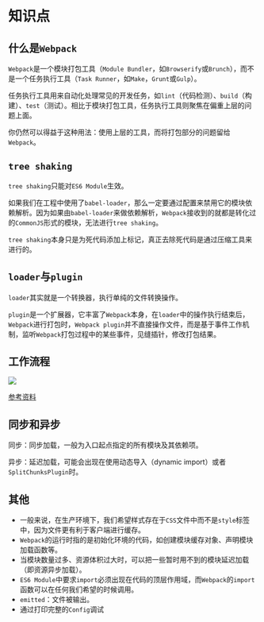 # 知识点

## 什么是`Webpack`

`Webpack`是一个模块打包工具（`Module Bundler`，如`Browserify`或`Brunch`），而不是一个任务执行工具（`Task Runner`，如`Make`，`Grunt`或`Gulp`）。

任务执行工具用来自动化处理常见的开发任务，如`lint`（代码检测）、`build`（构建）、`test`（测试）。相比于模块打包工具，任务执行工具则聚焦在偏重上层的问题上面。

你仍然可以得益于这种用法：使用上层的工具，而将打包部分的问题留给`Webpack`。

## `tree shaking`

`tree shaking`只能对`ES6 Module`生效。

如果我们在工程中使用了`babel-loader`，那么一定要通过配置来禁用它的模块依赖解析。因为如果由`babel-loader`来做依赖解析，`Webpack`接收到的就都是转化过的`CommonJS`形式的模块，无法进行`tree shaking`。

`tree shaking`本身只是为死代码添加上标记，真正去除死代码是通过压缩工具来进行的。

## `loader`与`plugin`

`loader`其实就是一个转换器，执行单纯的文件转换操作。

`plugin`是一个扩展器，它丰富了`Webpack`本身，在`loader`中的操作执行结束后，`Webpack`进行打包时，`Webpack plugin`并不直接操作文件，而是基于事件工作机制，监听`Webpack`打包过程中的某些事件，见缝插针，修改打包结果。

## 工作流程

![](/skill-blog/img/0107.jpg)

[参考资料](https://juejin.cn/book/7115598540721618944/section/7118367034789855247)

## 同步和异步

同步：同步加载，一般为入口起点指定的所有模块及其依赖项。

异步：延迟加载，可能会出现在使用动态导入（dynamic import）或者`SplitChunksPlugin`时。

## 其他

- 一般来说，在生产环境下，我们希望样式存在于`CSS`文件中而不是`style`标签中，因为文件更有利于客户端进行缓存。
- `Webpack`的运行时指的是初始化环境的代码，如创建模块缓存对象、声明模块加载函数等。
- 当模块数量过多、资源体积过大时，可以把一些暂时用不到的模块延迟加载（即资源异步加载）。
- `ES6 Module`中要求`import`必须出现在代码的顶层作用域，而`Webpack`的`import`函数可以在任何我们希望的时候调用。
- `emitted`：文件被输出。
- 通过打印完整的`Config`调试

